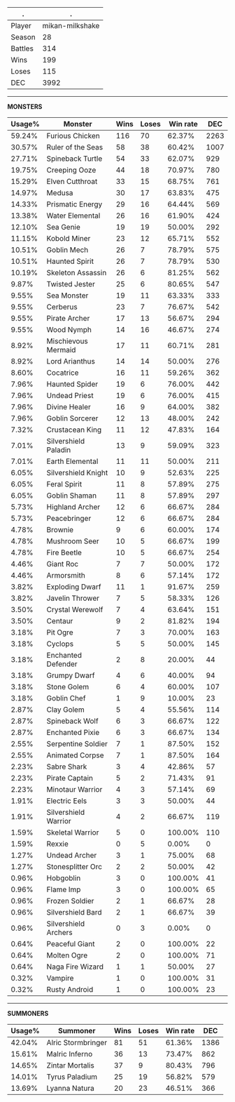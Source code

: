 .|.
|-|-
Player|mikan-milkshake
Season|28
Battles|314
Wins|199
Loses|115
DEC|3992

---
**MONSTERS**

Usage%|Monster|Wins|Loses|Win rate|DEC|
-|-|-|-|-|-|
59.24%|Furious Chicken|116|70|62.37%|2263|
30.57%|Ruler of the Seas|58|38|60.42%|1007|
27.71%|Spineback Turtle|54|33|62.07%|929|
19.75%|Creeping Ooze|44|18|70.97%|780|
15.29%|Elven Cutthroat|33|15|68.75%|761|
14.97%|Medusa|30|17|63.83%|475|
14.33%|Prismatic Energy|29|16|64.44%|569|
13.38%|Water Elemental|26|16|61.90%|424|
12.10%|Sea Genie|19|19|50.00%|292|
11.15%|Kobold Miner|23|12|65.71%|552|
10.51%|Goblin Mech|26|7|78.79%|575|
10.51%|Haunted Spirit|26|7|78.79%|530|
10.19%|Skeleton Assassin|26|6|81.25%|562|
9.87%|Twisted Jester|25|6|80.65%|547|
9.55%|Sea Monster|19|11|63.33%|333|
9.55%|Cerberus|23|7|76.67%|542|
9.55%|Pirate Archer|17|13|56.67%|294|
9.55%|Wood Nymph|14|16|46.67%|274|
8.92%|Mischievous Mermaid|17|11|60.71%|281|
8.92%|Lord Arianthus|14|14|50.00%|276|
8.60%|Cocatrice|16|11|59.26%|362|
7.96%|Haunted Spider|19|6|76.00%|442|
7.96%|Undead Priest|19|6|76.00%|415|
7.96%|Divine Healer|16|9|64.00%|382|
7.96%|Goblin Sorcerer|12|13|48.00%|242|
7.32%|Crustacean King|11|12|47.83%|164|
7.01%|Silvershield Paladin|13|9|59.09%|323|
7.01%|Earth Elemental|11|11|50.00%|211|
6.05%|Silvershield Knight|10|9|52.63%|225|
6.05%|Feral Spirit|11|8|57.89%|275|
6.05%|Goblin Shaman|11|8|57.89%|297|
5.73%|Highland Archer|12|6|66.67%|284|
5.73%|Peacebringer|12|6|66.67%|284|
4.78%|Brownie|9|6|60.00%|174|
4.78%|Mushroom Seer|10|5|66.67%|199|
4.78%|Fire Beetle|10|5|66.67%|254|
4.46%|Giant Roc|7|7|50.00%|172|
4.46%|Armorsmith|8|6|57.14%|172|
3.82%|Exploding Dwarf|11|1|91.67%|259|
3.82%|Javelin Thrower|7|5|58.33%|126|
3.50%|Crystal Werewolf|7|4|63.64%|151|
3.50%|Centaur|9|2|81.82%|194|
3.18%|Pit Ogre|7|3|70.00%|163|
3.18%|Cyclops|5|5|50.00%|145|
3.18%|Enchanted Defender|2|8|20.00%|44|
3.18%|Grumpy Dwarf|4|6|40.00%|94|
3.18%|Stone Golem|6|4|60.00%|107|
3.18%|Goblin Chef|1|9|10.00%|23|
2.87%|Clay Golem|5|4|55.56%|114|
2.87%|Spineback Wolf|6|3|66.67%|122|
2.87%|Enchanted Pixie|6|3|66.67%|134|
2.55%|Serpentine Soldier|7|1|87.50%|152|
2.55%|Animated Corpse|7|1|87.50%|164|
2.23%|Sabre Shark|3|4|42.86%|57|
2.23%|Pirate Captain|5|2|71.43%|91|
2.23%|Minotaur Warrior|4|3|57.14%|69|
1.91%|Electric Eels|3|3|50.00%|44|
1.91%|Silvershield Warrior|4|2|66.67%|119|
1.59%|Skeletal Warrior|5|0|100.00%|110|
1.59%|Rexxie|0|5|0.00%|0|
1.27%|Undead Archer|3|1|75.00%|68|
1.27%|Stonesplitter Orc|2|2|50.00%|42|
0.96%|Hobgoblin|3|0|100.00%|41|
0.96%|Flame Imp|3|0|100.00%|65|
0.96%|Frozen Soldier|2|1|66.67%|28|
0.96%|Silvershield Bard|2|1|66.67%|39|
0.96%|Silvershield Archers|0|3|0.00%|0|
0.64%|Peaceful Giant|2|0|100.00%|22|
0.64%|Molten Ogre|2|0|100.00%|71|
0.64%|Naga Fire Wizard|1|1|50.00%|27|
0.32%|Vampire|1|0|100.00%|31|
0.32%|Rusty Android|1|0|100.00%|23|

---
**SUMMONERS**

Usage%|Summoner|Wins|Loses|Win rate|DEC|
-|-|-|-|-|-|
42.04%|Alric Stormbringer|81|51|61.36%|1386|
15.61%|Malric Inferno|36|13|73.47%|862|
14.65%|Zintar Mortalis|37|9|80.43%|796|
14.01%|Tyrus Paladium|25|19|56.82%|579|
13.69%|Lyanna Natura|20|23|46.51%|366|
